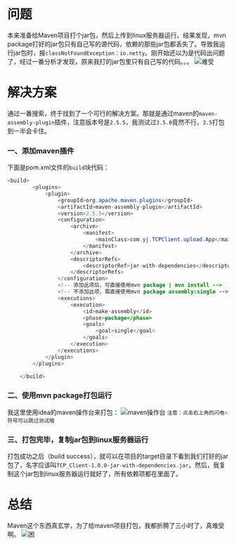 [pixiv: 023]: # 'https://cdn.jsdelivr.net/gh/starsky1/poi/2019/23.jpeg'
# 问题
本来准备给Maven项目打个jar包，然后上传到linux服务器运行。结果发现，mvn package打好的jar包只有自己写的源代码，依赖的那些jar包都丢失了。导致我运行jar包时，报`classNotFoundException：io.netty`。刚开始还以为是代码出问题了，经过一番分析才发现，原来我打的jar包里只有自己写的代码。。。
![难受](https://cdn.jsdelivr.net/gh/starsky1/poi/2019/2301.jpg)
# 解决方案
通过一番搜索，终于找到了一个可行的解决方案。那就是通过maven的`maven-assembly-plugin`插件，注意版本号是`2.5.5`，我测试过`3.5.0`竟然不行，`3.5`打包到一半会卡住。
### 一、添加maven插件
下面是pom.xml文件的`build`块代码：
```java
<build>
        <plugins>
            <plugin>
                <groupId>org.apache.maven.plugins</groupId>
                <artifactId>maven-assembly-plugin</artifactId>
                <version>2.5.5</version>
                <configuration>
                    <archive>
                        <manifest>
                            <mainClass>com.yj.TCPClient.upload.App</mainClass>
                        </manifest>
                    </archive>
                    <descriptorRefs>
                        <descriptorRef>jar-with-dependencies</descriptorRef>
                    </descriptorRefs>
                </configuration>
                <!-- 添加此项后，可直接使用mvn package | mvn install -->
                <!-- 不添加此项，需直接使用mvn package assembly:single -->
                <executions>
                    <execution>
                        <id>make-assembly</id>
                        <phase>package</phase>
                        <goals>
                            <goal>single</goal>
                        </goals>
                    </execution>
                </executions>
            </plugin>
        </plugins>

    </build>
```
### 二、使用mvn package打包运行
我这里使用idea的maven操作台来打包：
![maven操作台](https://cdn.jsdelivr.net/gh/starsky1/poi/2019/2302.png)
`注意：点击右上角的闪电⚡符号可以跳过测试哦`

### 三、打包完毕，复制jar包到linux服务器运行
打包成功之后（build success），就可以在项目的target目录下看到我们打好的jar包了，名字应该叫`TCP_Client-1.0.0-jar-with-dependencies.jar`。然后，我复制这个jar包到linux服务器运行就好了，所有依赖项都在里面了。

# 总结
Maven这个东西真玄学，为了给maven项目打包，我都折腾了三小时了，真难受啊。
![困](https://cdn.jsdelivr.net/gh/starsky1/poi/2019/2303.gif)
